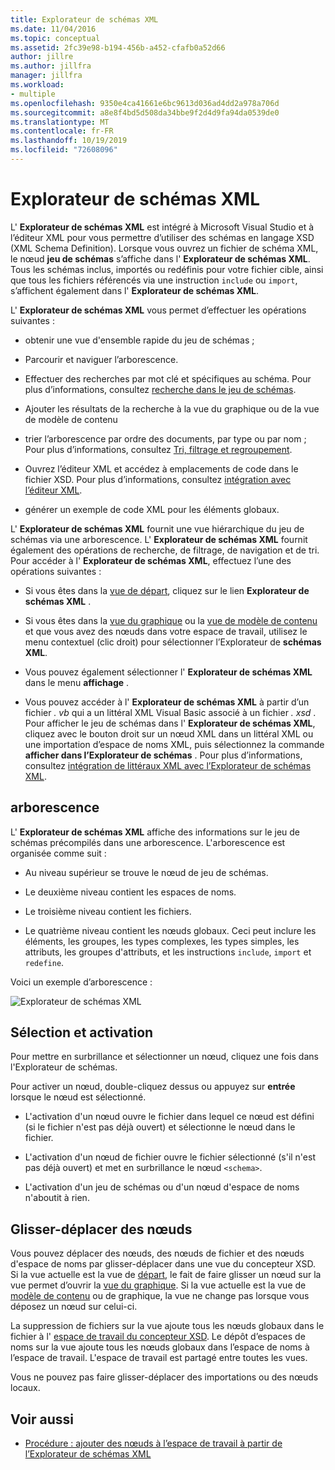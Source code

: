 ```yaml
---
title: Explorateur de schémas XML
ms.date: 11/04/2016
ms.topic: conceptual
ms.assetid: 2fc39e98-b194-456b-a452-cfafb0a52d66
author: jillre
ms.author: jillfra
manager: jillfra
ms.workload:
- multiple
ms.openlocfilehash: 9350e4ca41661e6bc9613d036ad4dd2a978a706d
ms.sourcegitcommit: a8e8f4bd5d508da34bbe9f2d4d9fa94da0539de0
ms.translationtype: MT
ms.contentlocale: fr-FR
ms.lasthandoff: 10/19/2019
ms.locfileid: "72608096"
---
```

# <a name="xml-schema-explorer"></a>Explorateur de schémas XML

L' **Explorateur de schémas XML** est intégré à Microsoft Visual Studio et à l’éditeur XML pour vous permettre d’utiliser des schémas en langage XSD (XML Schema Definition). Lorsque vous ouvrez un fichier de schéma XML, le nœud **jeu de schémas** s’affiche dans l' **Explorateur de schémas XML**. Tous les schémas inclus, importés ou redéfinis pour votre fichier cible, ainsi que tous les fichiers référencés via une instruction `include` ou `import`, s’affichent également dans l' **Explorateur de schémas XML**.

L' **Explorateur de schémas XML** vous permet d’effectuer les opérations suivantes :

- obtenir une vue d'ensemble rapide du jeu de schémas ;

- Parcourir et naviguer l’arborescence.

- Effectuer des recherches par mot clé et spécifiques au schéma. Pour plus d’informations, consultez [recherche dans le jeu de schémas](../xml-tools/searching-the-schema-set.md).

- Ajouter les résultats de la recherche à la vue du graphique ou de la vue de modèle de contenu

- trier l’arborescence par ordre des documents, par type ou par nom ; Pour plus d’informations, consultez [Tri, filtrage et regroupement](../xml-tools/sorting-filtering-and-grouping-xml-schema-explorer.md).

- Ouvrez l’éditeur XML et accédez à emplacements de code dans le fichier XSD. Pour plus d’informations, consultez [intégration avec l’éditeur XML](../xml-tools/integration-with-xml-editor.md).

- générer un exemple de code XML pour les éléments globaux.

L' **Explorateur de schémas XML** fournit une vue hiérarchique du jeu de schémas via une arborescence. L' **Explorateur de schémas XML** fournit également des opérations de recherche, de filtrage, de navigation et de tri. Pour accéder à l' **Explorateur de schémas XML**, effectuez l’une des opérations suivantes :

- Si vous êtes dans la [vue de départ](../xml-tools/start-view.md), cliquez sur le lien **Explorateur de schémas XML** .

- Si vous êtes dans la [vue du graphique](../xml-tools/graph-view.md) ou la [vue de modèle de contenu](../xml-tools/content-model-view.md) et que vous avez des nœuds dans votre espace de travail, utilisez le menu contextuel (clic droit) pour sélectionner l’Explorateur de **schémas XML**.

- Vous pouvez également sélectionner l' **Explorateur de schémas XML** dans le menu **affichage** .

- Vous pouvez accéder à l' **Explorateur de schémas XML** à partir d’un fichier *. vb* qui a un littéral XML Visual Basic associé à un fichier *. xsd* . Pour afficher le jeu de schémas dans l' **Explorateur de schémas XML**, cliquez avec le bouton droit sur un nœud XML dans un littéral XML ou une importation d’espace de noms XML, puis sélectionnez la commande **afficher dans l’Explorateur de schémas** . Pour plus d’informations, consultez [intégration de littéraux XML avec l’Explorateur de schémas XML](../xml-tools/integration-of-xml-literals-with-xml-schema-explorer.md).

## <a name="tree-view"></a>arborescence
L' **Explorateur de schémas XML** affiche des informations sur le jeu de schémas précompilés dans une arborescence. L'arborescence est organisée comme suit :

- Au niveau supérieur se trouve le nœud de jeu de schémas.

- Le deuxième niveau contient les espaces de noms.

- Le troisième niveau contient les fichiers.

- Le quatrième niveau contient les nœuds globaux. Ceci peut inclure les éléments, les groupes, les types complexes, les types simples, les attributs, les groupes d'attributs, et les instructions `include`, `import` et `redefine`.

Voici un exemple d’arborescence :

![Explorateur de schémas XML](../xml-tools/media/xmlschemaexplorer.gif)

## <a name="selection-and-activation"></a>Sélection et activation
Pour mettre en surbrillance et sélectionner un nœud, cliquez une fois dans l'Explorateur de schémas.

Pour activer un nœud, double-cliquez dessus ou appuyez sur **entrée** lorsque le nœud est sélectionné.

- L'activation d'un nœud ouvre le fichier dans lequel ce nœud est défini (si le fichier n'est pas déjà ouvert) et sélectionne le nœud dans le fichier.

- L'activation d'un nœud de fichier ouvre le fichier sélectionné (s'il n'est pas déjà ouvert) et met en surbrillance le nœud `<schema>`.

- L'activation d'un jeu de schémas ou d'un nœud d'espace de noms n'aboutit à rien.

## <a name="drag-and-drop-nodes"></a>Glisser-déplacer des nœuds
Vous pouvez déplacer des nœuds, des nœuds de fichier et des nœuds d'espace de noms par glisser-déplacer dans une vue du concepteur XSD. Si la vue actuelle est la vue de [départ](../xml-tools/start-view.md), le fait de faire glisser un nœud sur la vue permet d’ouvrir la [vue du graphique](../xml-tools/graph-view.md). Si la vue actuelle est la vue de [modèle de contenu](../xml-tools/content-model-view.md) ou de graphique, la vue ne change pas lorsque vous déposez un nœud sur celui-ci.

La suppression de fichiers sur la vue ajoute tous les nœuds globaux dans le fichier à l' [espace de travail du concepteur XSD](../xml-tools/xml-schema-designer-workspace.md). Le dépôt d’espaces de noms sur la vue ajoute tous les nœuds globaux dans l’espace de noms à l’espace de travail. L'espace de travail est partagé entre toutes les vues.

 Vous ne pouvez pas faire glisser-déplacer des importations ou des nœuds locaux.

## <a name="see-also"></a>Voir aussi

- [Procédure : ajouter des nœuds à l’espace de travail à partir de l’Explorateur de schémas XML](../xml-tools/how-to-add-nodes-to-the-workspace-from-the-xml-schema-explorer.md)